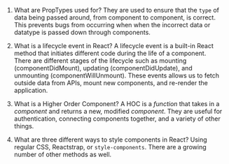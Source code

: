 1.  What are PropTypes used for?
    They are used to ensure that the `type` of data being passed around, from component to component, is correct. This prevents bugs from occurring when when the incorrect data or datatype is passed down through components.

2.  What is a lifecycle event in React?
    A lifecycle event is a built-in React method that initiates different code during the life of a component. There are different stages of the lifecycle such as mounting (componentDidMount), updating (componentDidUpdate), and unmounting (componentWillUnmount). These events allows us to fetch outside data from APIs, mount new components, and re-render the application.

3.  What is a Higher Order Component?
    A HOC is a _function_ that takes in a _component_ and returns a new, modified _component_. They are useful for authentication, connecting components together, and a variety of other things.

4.  What are three different ways to style components in React?
    Using regular CSS, Reactstrap, or `style-components`. There are a growing number of other methods as well.
